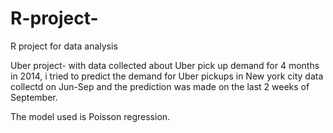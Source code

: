 # R-project-
R project  for data analysis

Uber project- with data collected about Uber pick up demand for 4 months in 2014, i tried to predict the demand for Uber pickups in New york city 
data collectd on Jun-Sep and the prediction was made on the last 2 weeks of September. 

The model used is Poisson regression. 
